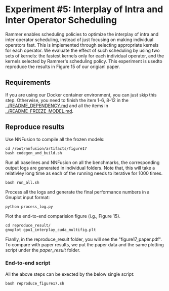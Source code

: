# Experiment #5: Interplay of Intra and Inter Operator Scheduling

Rammer enables scheduling policies to optimize the interplay of intra and inter operator scheduling, instead of just focusing on making individual operators fast.
This is implemented through selecting appropriate kernels for each operator. 
We evaluate the effect of such scheduling by using two sets of kernels: the fastest kernels only for each individual operator, and the kernels selected by Rammer's scheduling policy.
This experiment is usedto reproduce the results in Figure 15 of our origianl paper.

## Requirements

If you are using our Docker container environment, you can just skip this step. Otherwise, you need to finish the item 1-6, 8-12 in the [../README_DEPENDENCY.md](../README_DEPENDENCY.md) and all the items in [../README_FREEZE_MODEL.md](../README_FREEZE_MODEL.md).

## Reproduce results
Use NNFusion to compile all the frozen models:
```
cd /root/nnfusion/artifacts/figure17
bash codegen_and_build.sh
```
Run all baselines and NNFusion on all the benchmarks, the corresponding output logs are generated in individual folders. 
Note that, this will take a relativley long time as each of the running needs to iterative for 1000 times.
```
bash run_all.sh
```
Process all the logs and generate the final performance numbers in a Gnuplot input format:
```
python process_log.py
```
Plot the end-to-end comparision figure (i.g., Figure 15). 
```
cd reproduce_result/
gnuplot gpu1_interplay_cuda_multifig.plt
```
Fianlly, in the reproduce_result folder, you will see the "figure17_paper.pdf".
To compare with paper results, we put the paper data and the same plotting script under the *paper_result* folder.

### End-to-end script
All the above steps can be exected by the below single script:
```
bash reproduce_figure17.sh
```